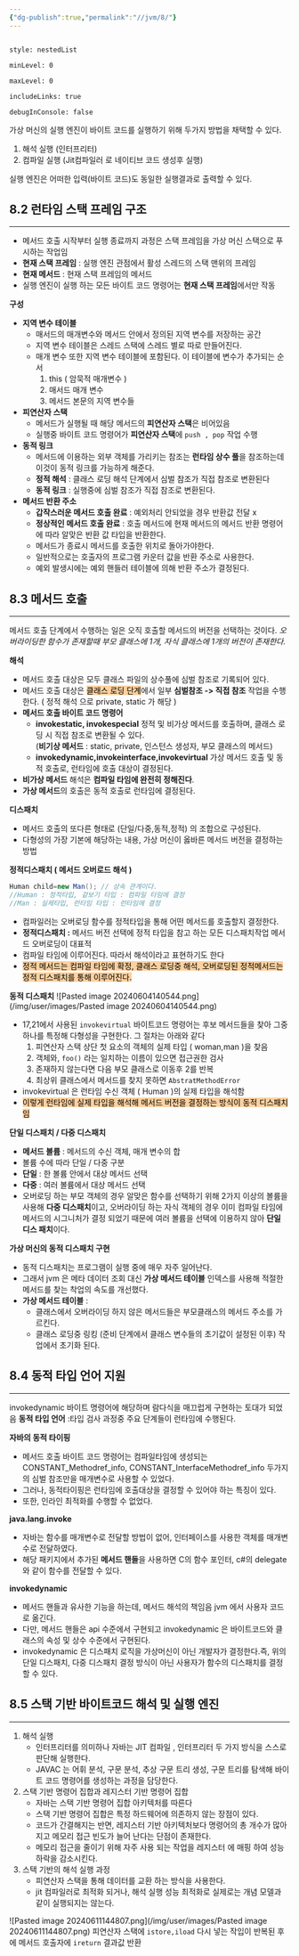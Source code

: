 ```yaml
---
{"dg-publish":true,"permalink":"//jvm/8/"}
---
```



```table-of-contents

style: nestedList

minLevel: 0

maxLevel: 0

includeLinks: true

debugInConsole: false

```

가상 머신의 실행 엔진이 바이트 코드를 실행하기 위해 두가지 방법을 채택할 수 있다.
1. 해석 실행 (인터프리터)
2. 컴파일 실행 (Jit컴파일러 로 네이티브 코드 생성후 실행)

실행 엔진은 어떠한 입력(바이트 코드)도 동일한 실행결과로 출력할 수 있다.


## 8.2 런타임 스택 프레임 구조
---
- 메서드 호출 시작부터 실행 종료까지 과정은 스택 프레임을 가상 머신 스택으로 푸시하는 작업임
- **현재 스택 프레임** : 실행 엔진 관점에서 활성 스레드의 스택 맨위의 프레임
- **현재 메서드** : 현재 스택 프레임의 메서드
- 실행 엔진이 실행 하는 모든 바이트 코드 명령어는 **현재 스택 프레임**에서만 작동

**구성**
- **지역 변수 테이블**
	- 매서드의 매개변수와 메서드 안에서 정의된 지역 변수를 저장하는 공간
	- 지역 변수 테이블은 스레드 스택에 스레드 별로 따로 만들어진다.
	- 매개 변수 또한 지역 변수 테이블에 포함된다. 이 테이블에 변수가 추가되는 순서
		1. this ( 암묵적 매개변수 )
		2. 매서드 매개 변수
		3. 메서드 본문의 지역 변수들
- **피연산자 스택**
	- 메서드가 실행될 때 해당 메서드의 **피연산자 스택**은 비어있음
	- 실행중 바이트 코드 명령어가 **피연산자 스택**에 `push , pop` 작업 수행
- **동적 링크**
	- 메서드에 이용하는 외부 객체를 가리키는 참조는 **런타임 상수 풀**을 참조하는데 이것이 동적 링크를 가능하게 해준다.
	- **정적 해석** : 클래스 로딩 해석 단계에서 심벌 참조가 직접 참조로 변환된다
	- **동적 링크** : 실행중에 심벌 참조가 직접 참조로 변환된다.
- **메서드 반환 주소**
	- **갑작스러운 메서드 호출 완료** : 예외처리 안되었을 경우 반환값 전달 x 
	- **정상적인 메서드 호출 완료**  : 호출 메서드에 현재 메서드의 메서드 반환 명령어에 따라 알맞은 반환 값 타입을 반환한다.
	- 메서드가 종료시 메서드를 호출한 위치로 돌아가야한다.
	- 일반적으로는 호출자의 프로그램 카운터 값을 반환 주소로 사용한다.
	- 예외 발생시에는 예외 핸들러 테이블에 의해 반환 주소가 결정된다.


## 8.3 메서드 호출
---
메서드 호출 단계에서 수행하는 일은 오직 호출할 메서드의 버전을 선택하는 것이다.
*오버라이딩한 함수가 존재할때 부모 클래스에 1개, 자식 클래스에 1개의 버전이 존재한다.*

**해석**
- 메서드 호출 대상은 모두 클래스 파일의 상수풀에 심벌 참조로 기록되어 있다.
- 메서드 호출 대상은 <mark style="background: #FFB86CA6;">클래스 로딩 단계</mark>에서 일부 **심벌참조 -> 직접 참조** 작업을 수행한다. ( 정적 해석 으로 private, static 가 해당  )
- **메서드 호출 바이트 코드 명령어**
	- **invokestatic, invokespecial** 
	  정적 및 비가상 메서드를 호출하며, 클래스 로딩 시 직접 참조로 변환될 수 있다.  
	  (**비기상 메서드** : static, private, 인스턴스 생성자, 부모 클래스의 메서드)
	- **invokedynamic,invokeinterface,invokevirtual**
	 가상 메서드 호출 및 동적 호출로, 런타임에 호출 대상이 결정된다.
- **비가상 메서드** 해석은 **컴파일 타임에 완전히 정해진다**.
- **가상 메서드**의 호출은 동적 호출로 런타임에 결정된다.


**디스패치**
- 메서드 호출의 또다른 형태로 (단일/다중,동적,정적) 의 조합으로 구성된다.
- 다형성의 가장 기본에 해당하는 내용, 가상 머신이 옳바른 메서드 버전을 결정하는 방법


**정적디스패치 ( 메서드 오버로드 해석 )**
```java
Human child=new Man(); // 상속 관계이다.
//Human : 정적타입, 겉보기 타입 : 컴파일 타임에 결정
//Man : 실제타입, 런타임 타입 : 런타임에 결정
```

- 컴파일러는 오버로딩 함수를 정적타입을 통해 어떤 메서드를 호출할지 결정한다.
- **정적디스패치 :** 메서드 버전 선택에 정적 타입을 참고 하는 모든 디스패치작업 메서드 오버로딩이 대표적
- 컴파일 타임에 이루어진다. 따라서 해석이라고 표현하기도 한다
- <mark style="background: #FFB86CA6;">정적 메서드는 컴파일 타임에 확정, 클래스 로딩중 해석, 오버로딩된 정적메서드는 정적 디스패치를 통해 이루어진다.</mark>

**동적 디스패치**
  ![Pasted image 20240604140544.png](/img/user/images/Pasted image 20240604140544.png)
- 17,21에서 사용된 `invokevirtual` 바이트코드 명령어는 후보 메서드들을 찾아 그중 하나를 특정해 다형성을 구현한다. 그 절차는 아래와 같다
  1. 피연산자 스택 상단 첫 요소의 객체의 실제 타입 ( woman,man )을 찾음
  2. 객체와, `foo()` 라는 일치하는 이름이 있으면 접근권한 검사
  3. 존재하지 않는다면 다음 부모 클래스로 이동후 2를 반복
  4. 최상위 클래스에서 메서드를 찾지 못하면 `AbstratMethodError`
- invokevirtual 은 런타임 수신 객체 ( Human )의 실제 타입을 해석함
- <mark style="background: #FFB86CA6;">이렇게 런타임에 실제 타입을 해석해 메서드 버전을 결정하는 방식이 동적 디스패치임</mark>


**단일 디스패치 / 다중 디스패치**
- **메서드 볼륨** : 메서드의 수신 객체, 매개 변수의 합
- 볼륨 수에 따라 단일 / 다중 구분
- **단일** : 한 볼륨 안에서 대상 메서드 선택 
- **다중** : 여러 볼륨에서 대상 메서드 선택
- 오버로딩 하는 부모 객체의 경우 알맞은 함수를 선택하기 위해 2가지 이상의 볼륨을 사용해 **다중 디스패치**이고, 오버라이딩 하는 자식 객체의 경우 이미 컴파일 타임에 메서드의 시그니처가 결정 되었기 때문에 여러 볼륨을 선택에 이용하지 않아 **단일 디스 패치**이다.


**가상 머신의 동적 디스패치 구현**
- 동적 디스패치는 프로그램이 실행 중에 매우 자주 일어난다.
- 그래서 jvm 은 메타 데이터 조회 대신 **가상 메서드 테이블** 인덱스를 사용해 적절한 메서드를 찾는 착업의 속도를 개선했다.
- **가상 메서드 테이블** : 
	- 클래스에서 오버라이딩 하지 않은 메서드들은 부모클래스의 메서드 주소를 가르킨다. 
	- 클래스 로딩중 링킹 (준비 단계에서 클래스 변수들의 초기값이 설정된 이후) 작업에서 초기화 된다. 


## 8.4 동적 타입 언어 지원
---
invokedynamic 바이트 명령어에 해당하며 람다식을 매끄럽게 구현하는 토대가 되었음
**동적 타입 언어** :타입 검사 과정중 주요 단계들이 런타임에 수행된다.

**자바의 동적 타이핑**
- 메서드 호출 바이트 코드 명령어는 컴파일타임에 생성되는 CONSTANT_Methodref_info,  CONSTANT_InterfaceMethodref_info 두가지의 심벌 참조만을  매개변수로 사용할 수 있었다.
- 그러나, 동적타이핑은 런타임에 호출대상을 결정할 수 있어야 하는 특징이 있다.
- 또한, 인라인 최적화를 수행할 수 없었다.

**java.lang.invoke**
- 자바는 함수를 매개변수로 전달할 방법이 없어, 인터페이스를 사용한 객체를 매개변수로 전달하였다.
- 해당 패키지에서 추가된 **메서드 핸들**을 사용하면 C의 함수 포인터, c#의 delegate 와 같이 함수를 전달할 수 있다.

**invokedynamic**
- 메서드 핸들과 유사한 기능을 하는데, 메서드 해석의 책임음 jvm 에서 사용자 코드로 옮긴다.
- 다만, 메서드 핸들은 api 수준에서 구현되고 invokedynamic 은 바이트코드와 클래스의 속성 및 상수 수준에서 구현된다.
- invokedynamic 은 디스패치 로직을 가상머신이 아닌 개발자가 결정한다.즉, 위의 단일 디스패치, 다중 디스패치 결정 방식이 아닌 사용자가 함수의 디스패치를 결정할 수 있다.

## 8.5 스택 기반 바이트코드 해석 및 실행 엔진
---
1. 해석 실행
   - 인터프리터를 의미하나 자바는 JIT 컴파일 , 인터프리터 두 가지 방식을 스스로 판단해 실행한다.
   - JAVAC 는 어휘 분석, 구문 분석, 추상 구문 트리 생성, 구문 트리를 탐색해 바이트 코드 명령어를 생성하는 과정을 담당한다.
2. 스택 기반 명령어 집합과 레지스터 기반 명령어 집합
   - 자바는 스택 기반 명령어 집합 아키텍처를 따른다
   - 스택 기반 명령어 집합은 특정 하드웨어에 의존하지 않는 장점이 있다.
   - 코드가 간결해지는 반면, 레지스터 기반 아키텍처보다 명령어의 총 개수가 많아지고 메모리 접근 빈도가 늘어 난다는 단점이 존재한다.
   - 메모리 접근을 줄이기 위해 자주 사용 되는 작업을 레지스터 에 매핑 하여 성능 하락을 감소시킨다. 
3. 스택 기반의 해석 실행 과정
   - 피연산자 스택을 통해 데이터를 교환 하는 방식을 사용한다.
   - jit 컴파일러로 최적화 되거나,  해석 실행 성능 최적화로 실제로는 개념 모델과 같이 실행되지는 않는다.

![Pasted image 20240611144807.png](/img/user/images/Pasted image 20240611144807.png)
피연산자 스택에 `istore,iload` 다시 넣는 작입이 반복된 후에 메서드 호출자에 `ireturn` 결과값 반환